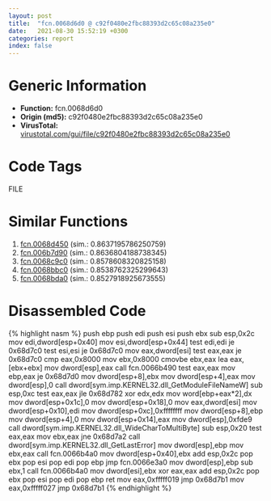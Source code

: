 ```yaml
---
layout: post
title:  "fcn.0068d6d0 @ c92f0480e2fbc88393d2c65c08a235e0"
date:   2021-08-30 15:52:19 +0300
categories: report
index: false
---
```


# Generic Information
- **Function:** fcn.0068d6d0
- **Origin (md5):** c92f0480e2fbc88393d2c65c08a235e0
- **VirusTotal:** [virustotal.com/gui/file/c92f0480e2fbc88393d2c65c08a235e0][virustotal_ref]

# Code Tags
<span class="tag" id="FILE">FILE</span>


# Similar Functions

1. [fcn.0068d450][similar_1_ref] (sim.: 0.8637195786250759)
2. [fcn.006b7d90][similar_2_ref] (sim.: 0.8636804188738345)
3. [fcn.0068c9c0][similar_3_ref] (sim.: 0.8578608320825158)
4. [fcn.0068bbc0][similar_4_ref] (sim.: 0.8538762325299643)
5. [fcn.0068bda0][similar_5_ref] (sim.: 0.8527918925673555)


# Disassembled Code

{% highlight nasm %}
push ebp
push edi
push esi
push ebx
sub esp,0x2c
mov edi,dword[esp+0x40]
mov esi,dword[esp+0x44]
test edi,edi
je 0x68d7c0
test esi,esi
je 0x68d7c0
mov eax,dword[esi]
test eax,eax
je 0x68d7c0
cmp eax,0x8000
mov ebx,0x8000
cmovbe ebx,eax
lea eax,[ebx+ebx]
mov dword[esp],eax
call fcn.0066b490
test eax,eax
mov ebp,eax
je 0x68d7d0
mov dword[esp+8],ebx
mov dword[esp+4],eax
mov dword[esp],0
call dword[sym.imp.KERNEL32.dll_GetModuleFileNameW]
sub esp,0xc
test eax,eax
jle 0x68d782
xor edx,edx
mov word[ebp+eax*2],dx
mov dword[esp+0x1c],0
mov dword[esp+0x18],0
mov eax,dword[esi]
mov dword[esp+0x10],edi
mov dword[esp+0xc],0xffffffff
mov dword[esp+8],ebp
mov dword[esp+4],0
mov dword[esp+0x14],eax
mov dword[esp],0xfde9
call dword[sym.imp.KERNEL32.dll_WideCharToMultiByte]
sub esp,0x20
test eax,eax
mov ebx,eax
jne 0x68d7a2
call dword[sym.imp.KERNEL32.dll_GetLastError]
mov dword[esp],ebp
mov ebx,eax
call fcn.0066b4a0
mov dword[esp+0x40],ebx
add esp,0x2c
pop ebx
pop esi
pop edi
pop ebp
jmp fcn.0066e3a0
mov dword[esp],ebp
sub ebx,1
call fcn.0066b4a0
mov dword[esi],ebx
xor eax,eax
add esp,0x2c
pop ebx
pop esi
pop edi
pop ebp
ret 
mov eax,0xfffff019
jmp 0x68d7b1
mov eax,0xfffff027
jmp 0x68d7b1
{% endhighlight %}


[similar_1_ref]: /report/fcn.0068d450@c92f0480e2fbc88393d2c65c08a235e0
[similar_2_ref]: /report/fcn.006b7d90@c92f0480e2fbc88393d2c65c08a235e0
[similar_3_ref]: /report/fcn.0068c9c0@c92f0480e2fbc88393d2c65c08a235e0
[similar_4_ref]: /report/fcn.0068bbc0@c92f0480e2fbc88393d2c65c08a235e0
[similar_5_ref]: /report/fcn.0068bda0@c92f0480e2fbc88393d2c65c08a235e0
[virustotal_ref]: https://www.virustotal.com/gui/file/c92f0480e2fbc88393d2c65c08a235e0